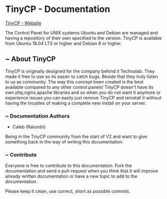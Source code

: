 # TinyCP - Documentation

[TinyCP - Website](https://tinycp.com)

The Control Panel for UNIX systems Ubuntu and Debian are managed and having a repository of their own specified to the version. TinyCP is available from Ubuntu 18.04 LTS or higher and Debian 8 or higher.

## ~ About TinyCP

TinyCP is originally designed for the company behind it Technalab. They made it free to use so its easier to catch bugs. Beside that they truly listen to us as community. The way this concept been created is the best available compared to any other control panels! TinyCP doesn't have its own php,nginx,apache libraries and so when you do not want it anymore or experience issues you can easily just remove TinyCP and reinstall it without having the troubles of making a complete new install on your server.

### ~ Documentation Authors

* Caleb \(Ralumbi\)

Being in the TinyCP community from the start of V2 and want to give something back in the way of writing this documentation.

### ~ Contribute

Everyone is free to contribute to this documentation. Fork the documentation and send a pull-request when you think that it will improve already written documentation or have a new topic to add to the documentation.

Please keep it clean, use correct, short as possible commits.

